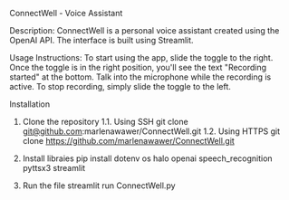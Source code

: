 ConnectWell - Voice Assistant

Description: ConnectWell is a personal voice assistant created using the OpenAI API. The interface is built using Streamlit.

Usage Instructions:
To start using the app, slide the toggle to the right. Once the toggle is in the right position, you'll see the text "Recording started" at the bottom. Talk into the microphone while the recording is active.
To stop recording, simply slide the toggle to the left.

Installation
1. Clone the repository
1.1. Using SSH
git clone git@github.com:marlenawawer/ConnectWell.git
1.2. Using HTTPS
git clone https://github.com/marlenawawer/ConnectWell.git

2. Install libraies
pip install dotenv os halo openai speech_recognition pyttsx3 streamlit

3. Run the file
streamlit run ConnectWell.py

